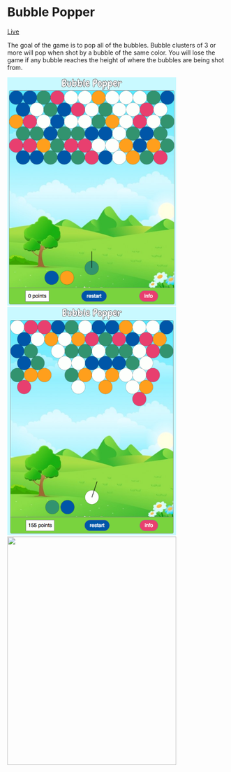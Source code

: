 # Bubble Popper

[Live](http://reedwilliams24.github.io/bubblePopper)

The goal of the game is to pop all of the bubbles. Bubble clusters of 3 or more will pop when shot by a bubble of the same color. You will lose the game if any bubble reaches the height of where the bubbles are being shot from.

<div>
  <img src="https://raw.githubusercontent.com/reedwilliams24/bubblePopper/master/docs/screen_shot_1.png" width='387' height='522'>
  <img src="https://raw.githubusercontent.com/reedwilliams24/bubblePopper/master/docs/screen_shot_2.png" width='387' height='522'>
  <img src="https://raw.githubusercontent.com/reedwilliams24/bubblePopper/master/docs/bubble_pop.gif" width='387' height='522'>
</div>
